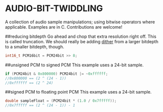 # AUDIO-BIT-TWIDDLING
A collection of audio sample manipulations; using bitwise operators where applicable. Examples are in C. Contributions are welcome!  

##reducing bitdepth
Go ahead and chop that extra resolution right off. This is called truncation. We should really be adding <a href = "http://en.wikipedia.org/wiki/Dither#Digital_audio">dither</a> from a larger bitdepth to a smaller bitdepth, though. 
```c
int16_t PCM16bit = PCM24bit >> 8;
```

##unsigned PCM to signed PCM
This example uses a 24-bit sample.
```c
if (PCM24bit & 0x800000) PCM24bit |= ~0xffffff;
//0x800000 == (2 ^ (24 - 1))
//0xffffff == (2 ^ 24)
```

##signed PCM to floating point PCM
This example uses a 24-bit sample.
```c
double sampleFloat = (PCM24bit * (1.0 / 0x7fffff));
//0x7fffff == (2 ^ (24 - 1)) - 1
```
